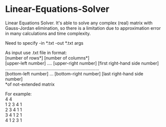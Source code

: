 # Linear-Equations-Solver
Linear Equations Solver. It's able to solve any complex (real) matrix with Gauss-Jordan elimination, so there is a limitation due to approximation error in many calculations and time complexity.

Need to specify -in *.txt -out *.txt args  

As input use .txt file in format:  
[number of rows*] [number of columns*]  
[upper-left number] .... [upper-right number] [first right-hand side number]  
...........................................................................  
[bottom-left number] ... [bottom-right number] [last right-hand side number]  
*of not-extended matrix  

For example:  
4 4  
1 2 3 4 1  
2 3 4 1 1  
3 4 1 2 1  
4 1 2 3 1  

